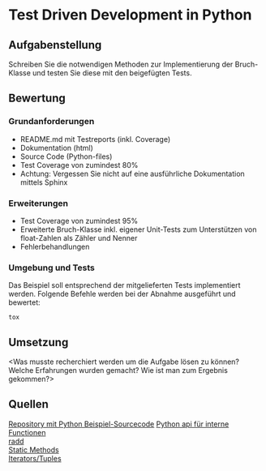 # Test Driven Development in Python

## Aufgabenstellung
Schreiben Sie die notwendigen Methoden zur Implementierung der Bruch-Klasse und testen Sie diese mit den beigefügten Tests.

## Bewertung
### Grundanforderungen
* README.md mit Testreports (inkl. Coverage)
* Dokumentation (html)
* Source Code (Python-files)
* Test Coverage von zumindest 80%
* Achtung: Vergessen Sie nicht auf eine ausführliche Dokumentation mittels Sphinx

### Erweiterungen
* Test Coverage von zumindest 95%
* Erweiterte Bruch-Klasse inkl. eigener Unit-Tests zum Unterstützen von float-Zahlen als Zähler und Nenner
* Fehlerbehandlungen


### Umgebung und Tests
Das Beispiel soll entsprechend der mitgelieferten Tests implementiert werden. Folgende Befehle werden bei der Abnahme ausgeführt und bewertet:

    tox

## Umsetzung
<Was musste recherchiert werden um die Aufgabe lösen zu können? Welche Erfahrungen wurden gemacht? Wie ist man zum Ergebnis gekommen?>

## Quellen
[Repository mit Python Beispiel-Sourcecode](https://github.com/TGM-HIT/sew4_examples.git)
[Python api für interne Functionen](https://docs.python.org/3/reference/datamodel.html?highlight=__float__)  
[radd](https://www.python-course.eu/python3_magic_methods.php)  
[Static Methods](https://stackoverflow.com/questions/735975/static-methods-in-python)  
[Iterators/Tuples](https://www.ibm.com/developerworks/library/l-pycon/)
